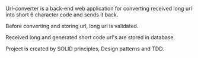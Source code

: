 <p>Url-converter is a back-end web application for converting received long url into short 6 character code and sends it back.<p>
<p>Before converting and storing url, long url is validated.<p>
<p>Received long and generated short code url's are stored in database.<p>
<p>Project is created by SOLID principles, Design patterns and TDD.<p>

